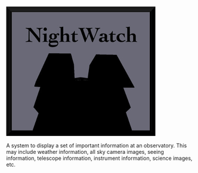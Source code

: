 ![logo](https://github.com/LowellObservatory/NightWatch/blob/master/_images/simple-400.jpg "Logo")

A system to display a set of important information at an observatory.  This may include weather information, all sky camera images, seeing information, telescope information, instrument information, science images, etc.
